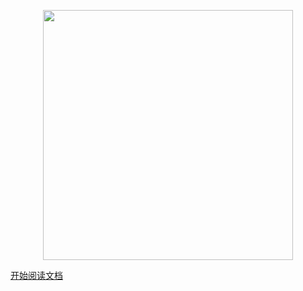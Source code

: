 <p align="center">
	<a href="#"><img src="https://api.isoyu.com/bing_images.php" width="400"></a>
</p>

[开始阅读文档](README#README)

